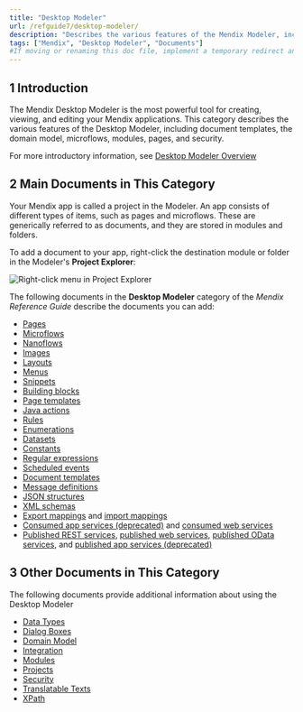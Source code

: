 ```yaml
---
title: "Desktop Modeler"
url: /refguide7/desktop-modeler/
description: "Describes the various features of the Mendix Modeler, including document templates, the domain model, microflows, modules, pages, and security."
tags: ["Mendix", "Desktop Modeler", "Documents"]
#If moving or renaming this doc file, implement a temporary redirect and let the respective team know they should update the URL in the product. See Mapping to Products for more details.1 Introduction
---
```


## 1 Introduction

The Mendix Desktop Modeler is the most powerful tool for creating, viewing, and editing your Mendix applications. This category describes the various features of the Desktop Modeler, including document templates, the domain model, microflows, modules, pages, and security.

For more introductory information, see [Desktop Modeler Overview](/refguide7/desktop-modeler-overview/)

## 2 Main Documents in This Category

Your Mendix app is called a project in the Modeler. An app consists of different types of items, such as pages and microflows. These are generically referred to as documents, and they are stored in modules and folders.

To add a document to your app, right-click the destination module or folder in the Modeler's **Project Explorer**:

![Right-click menu in Project Explorer](/attachments/refguide7/desktop-modeler/add-document.png)

The following documents in the **Desktop Modeler** category of the *Mendix Reference Guide* describe the documents you can add:

* [Pages](/refguide/pages/)
* [Microflows](/refguide/microflows/)
* [Nanoflows](/refguide/nanoflows/)
* [Images](/refguide/images/)
* [Layouts](/refguide/layout/)
* [Menus](/refguide/menu/)
* [Snippets](/refguide/snippet/)
* [Building blocks](/refguide/building-block/)
* [Page templates](/refguide/page-templates/)
* [Java actions](/refguide/java-actions/)
* [Rules](/refguide/rules/)
* [Enumerations](/refguide/enumerations/)
* [Datasets](/refguide/data-sets/)
* [Constants](/refguide/constants/)
* [Regular expressions](/refguide/regular-expressions/)
* [Scheduled events](/refguide/scheduled-events/)
* [Document templates](/refguide/document-templates/)
* [Message definitions](/refguide/message-definitions/)
* [JSON structures](/refguide/json-structures/)
* [XML schemas](/refguide/xml-schemas/)
* [Export mappings](/refguide/export-mappings/) and [import mappings](/refguide/import-mappings/)
* [Consumed app services (deprecated)](/refguide7/consumed-app-services/) and [consumed web services](/refguide/consumed-web-services/)
* [Published REST services](/refguide/published-rest-services/), [published web services](/refguide/published-web-services/), [published OData services](/refguide/published-odata-services/), and [published app services (deprecated)](/refguide7/published-app-services/)

## 3 Other Documents in This Category

The following documents provide additional information about using the Desktop Modeler

* [Data Types](/refguide/data-types/)
* [Dialog Boxes](/refguide7/dialogs/)
* [Domain Model](/refguide/domain-model/)
* [Integration](/howto/integration/)
* [Modules](/appstore/modules/)
* [Projects](/refguide/project/)
* [Security](/data-hub/data-hub-catalog/security/)
* [Translatable Texts](/refguide/translatable-texts/)
* [XPath](/refguide/xpath/)
